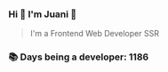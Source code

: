 ### Hi 👋 I&#39;m Juani 🦁

> I&#39;m a Frontend Web Developer SSR

### 📚 Days being a developer: 1186
